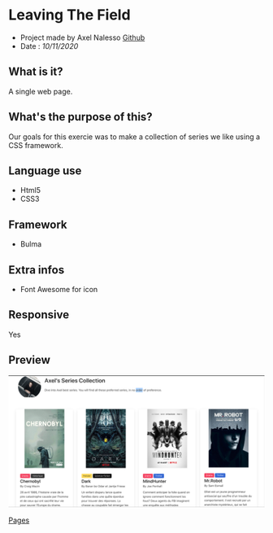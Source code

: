 # Leaving The Field

- Project made by Axel Nalesso [Github](https://github.com/NalessoAxel)
- Date : *10/11/2020*

## What is it?

A single web page.

## What's the purpose of this?

Our goals for this exercie was to make a collection of series we like using a CSS framework.

## Language use 

- Html5
- CSS3

## Framework 

- Bulma 

## Extra infos
 
 - Font Awesome for icon
  

## Responsive

Yes

## Preview
![Preview](./img/Preview_leaving_the_field.png)

[Pages](https://nalessoaxel.github.io/leaving_the_field/)
